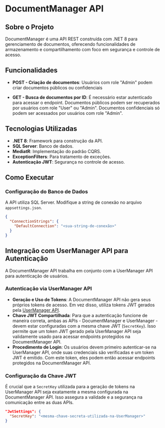 # DocumentManager API

## Sobre o Projeto
DocumentManager é uma API REST construída com .NET 8 para gerenciamento de documentos, oferecendo funcionalidades de armazenamento e compartilhamento com foco em segurança e controle de acesso.

## Funcionalidades
- **POST - Criação de documentos**:
Usuários com role "Admin" podem criar documentos públicos ou confidenciais

- **GET - Busca de documentos por ID**:
É necessário estar autenticado para acessar o endpoint. Documentos públicos podem ser recuperados por usuários com role "User" ou "Admin". Documentos confidenciais só podem ser acessados por usuários com role "Admin".

## Tecnologias Utilizadas
- **.NET 8**: Framework para construção da API.
- **SQL Server**: Banco de dados.
- **MediatR**: Implementação do padrão CQRS.
- **ExceptionFilters**: Para tratamento de exceções.
- **Autenticação JWT**: Segurança no controle de acesso.

## Como Executar

### Configuração do Banco de Dados
A API utiliza SQL Server. Modifique a string de conexão no arquivo `appsettings.json`.
```json
{
  "ConnectionStrings": {
    "DefaultConnection": "<sua-string-de-conexão>"
  }
}
```
## Integração com UserManager API para Autenticação

A DocumentManager API trabalha em conjunto com a UserManager API para autenticação de usuários.

### Autenticação via UserManager API
- **Geração e Uso de Tokens**: A DocumentManager API não gera seus próprios tokens de acesso. Em vez disso, utiliza tokens JWT gerados pela [UserManager API](https://github.com/MariRodrigues/UserManager).
- **Chave JWT Compartilhada**: Para que a autenticação funcione de maneira correta, ambas as APIs - DocumentManager e UserManager - devem estar configuradas com a mesma chave JWT (`SecretKey`). Isso permite que um token JWT gerado pela UserManager API seja validamente usado para acessar endpoints protegidos na DocumentManager API.
- **Procedimento de Login**: Os usuários devem primeiro autenticar-se na UserManager API, onde suas credenciais são verificadas e um token JWT é emitido. Com este token, eles podem então acessar endpoints protegidos na DocumentManager API.

### Configuração da Chave JWT
É crucial que a `SecretKey` utilizada para a geração de tokens na UserManager API seja exatamente a mesma configurada na DocumentManager API. Isso assegura a validade e a segurança na comunicação entre as duas APIs.
```json
"JwtSettings": {
  "SecretKey": "<mesma-chave-secreta-utilizada-na-UserManager>"
}
